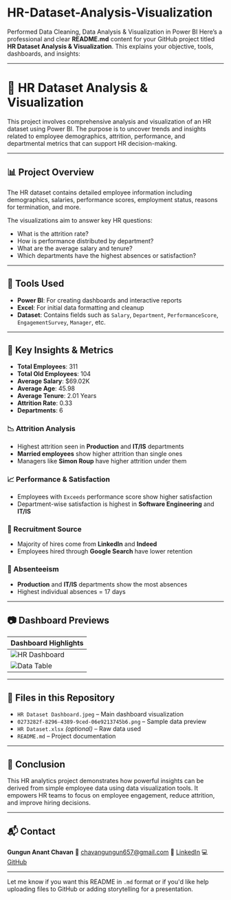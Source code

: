 # HR-Dataset-Analysis-Visualization
Performed Data Cleaning, Data Analysis &amp; Visualization in Power BI
Here’s a professional and clear **README.md** content for your GitHub project titled **HR Dataset Analysis & Visualization**. This explains your objective, tools, dashboards, and insights:

---

# 💼 HR Dataset Analysis & Visualization

This project involves comprehensive analysis and visualization of an HR dataset using Power BI. The purpose is to uncover trends and insights related to employee demographics, attrition, performance, and departmental metrics that can support HR decision-making.

---

## 📊 Project Overview

The HR dataset contains detailed employee information including demographics, salaries, performance scores, employment status, reasons for termination, and more.

The visualizations aim to answer key HR questions:

* What is the attrition rate?
* How is performance distributed by department?
* What are the average salary and tenure?
* Which departments have the highest absences or satisfaction?

---

## 🔧 Tools Used

* **Power BI**: For creating dashboards and interactive reports
* **Excel**: For initial data formatting and cleanup
* **Dataset**: Contains fields such as `Salary`, `Department`, `PerformanceScore`, `EngagementSurvey`, `Manager`, etc.

---

## 📌 Key Insights & Metrics

* **Total Employees**: 311
* **Total Old Employees**: 104
* **Average Salary**: \$69.02K
* **Average Age**: 45.98
* **Average Tenure**: 2.01 Years
* **Attrition Rate**: 0.33
* **Departments**: 6

### 📉 Attrition Analysis

* Highest attrition seen in **Production** and **IT/IS** departments
* **Married employees** show higher attrition than single ones
* Managers like **Simon Roup** have higher attrition under them

### 📈 Performance & Satisfaction

* Employees with `Exceeds` performance score show higher satisfaction
* Department-wise satisfaction is highest in **Software Engineering** and **IT/IS**

### 📂 Recruitment Source

* Majority of hires come from **LinkedIn** and **Indeed**
* Employees hired through **Google Search** have lower retention

### 📅 Absenteeism

* **Production** and **IT/IS** departments show the most absences
* Highest individual absences = 17 days

---

## 📷 Dashboard Previews

| Dashboard Highlights                                                                                       |
| ---------------------------------------------------------------------------------------------------------- |
| ![HR Dashboard](https://github.com/yourusername/yourrepo/blob/main/HR%20Dataset%20Dashboard.jpeg)          |
| ![Data Table](https://github.com/yourusername/yourrepo/blob/main/0273282f-8296-4389-9ced-06e9213745b6.png) |

---

## 📁 Files in this Repository

* `HR Dataset Dashboard.jpeg` – Main dashboard visualization
* `0273282f-8296-4389-9ced-06e9213745b6.png` – Sample data preview
* `HR Dataset.xlsx` *(optional)* – Raw data used
* `README.md` – Project documentation

---

## 🎯 Conclusion

This HR analytics project demonstrates how powerful insights can be derived from simple employee data using data visualization tools. It empowers HR teams to focus on employee engagement, reduce attrition, and improve hiring decisions.

---

## 📬 Contact

**Gungun Anant Chavan**
📧 [chavangungun657@gmail.com](mailto:chavangungun657@gmail.com)
🔗 [LinkedIn](https://www.linkedin.com/in/gungun-chavan-822440259/)
💻 [GitHub](https://github.com/Gungunachavan)

---

Let me know if you want this README in `.md` format or if you'd like help uploading files to GitHub or adding storytelling for a presentation.
